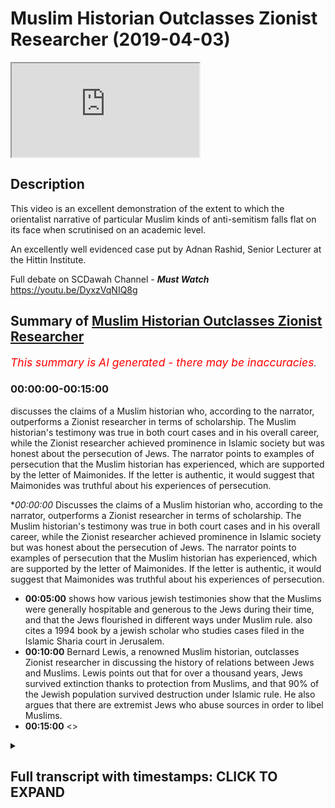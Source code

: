 # Muslim Historian Outclasses Zionist Researcher (2019-04-03)

<iframe loading='lazy' allow='autoplay' src='https://www.youtube.com/embed/0fvzO7-JTUg'></iframe>

## Description

This video is an excellent demonstration of the extent to which the orientalist narrative of particular Muslim kinds of anti-semitism falls flat on its face when scrutinised on an academic level. 

An excellently well evidenced case put by Adnan Rashid, Senior Lecturer at the Hittin Institute.

Full debate on SCDawah Channel - ***Must Watch*** https://youtu.be/DyxzVqNIQ8g

## Summary of [Muslim Historian Outclasses Zionist Researcher](https://www.youtube.com/watch?v=0fvzO7-JTUg)


*<span style="color:red; font-size:125%">This summary is AI generated - there may be inaccuracies</span>. [](/)*

### <a onclick="modifyYTiframeseektime('0')">00:00:00-00:15:00</a>

 discusses the claims of a Muslim historian who, according to the narrator, outperforms a Zionist researcher in terms of scholarship. The Muslim historian's testimony was true in both court cases and in his overall career, while the Zionist researcher achieved prominence in Islamic society but was honest about the persecution of Jews. The narrator points to examples of persecution that the Muslim historian has experienced, which are supported by the letter of Maimonides. If the letter is authentic, it would suggest that Maimonides was truthful about his experiences of persecution.

**<a onclick="modifyYTiframeseektime('0')">00:00:00</a>* Discusses the claims of a Muslim historian who, according to the narrator, outperforms a Zionist researcher in terms of scholarship. The Muslim historian's testimony was true in both court cases and in his overall career, while the Zionist researcher achieved prominence in Islamic society but was honest about the persecution of Jews. The narrator points to examples of persecution that the Muslim historian has experienced, which are supported by the letter of Maimonides. If the letter is authentic, it would suggest that Maimonides was truthful about his experiences of persecution.
* **<a onclick="modifyYTiframeseektime('300')">00:05:00</a>** shows how various jewish testimonies show that the Muslims were generally hospitable and generous to the Jews during their time, and that the Jews flourished in different ways under Muslim rule.  also cites a 1994 book by a jewish scholar who studies cases filed in the Islamic Sharia court in Jerusalem.
* **<a onclick="modifyYTiframeseektime('600')">00:10:00</a>** Bernard Lewis, a renowned Muslim historian, outclasses Zionist researcher in discussing the history of relations between Jews and Muslims. Lewis points out that for over a thousand years, Jews survived extinction thanks to protection from Muslims, and that 90% of the Jewish population survived destruction under Islamic rule. He also argues that there are extremist Jews who abuse sources in order to libel Muslims.
* **<a onclick="modifyYTiframeseektime('900')">00:15:00</a>** <>

<details><summary><h2>Full transcript with timestamps: CLICK TO EXPAND</h2></summary>

<a onclick="modifyYTiframeseektime('1')">0:00:01</a> he had a muslim testify for him in court  
<a onclick="modifyYTiframeseektime('3')">0:00:03</a> which is true  
<a onclick="modifyYTiframeseektime('5')">0:00:05</a> and he achieved great position of  
<a onclick="modifyYTiframeseektime('7')">0:00:07</a> prominence in islamic society  
<a onclick="modifyYTiframeseektime('9')">0:00:09</a> which is true he was the physician to  
<a onclick="modifyYTiframeseektime('11')">0:00:11</a> even to salvadine i believe by the end  
<a onclick="modifyYTiframeseektime('13')">0:00:13</a> of his career  
<a onclick="modifyYTiframeseektime('14')">0:00:14</a> but even maimonides someone who we look  
<a onclick="modifyYTiframeseektime('17')">0:00:17</a> at as an example of somebody who  
<a onclick="modifyYTiframeseektime('18')">0:00:18</a> existing  
<a onclick="modifyYTiframeseektime('19')">0:00:19</a> at a high level in islamic society when  
<a onclick="modifyYTiframeseektime('22')">0:00:22</a> he's writing to his  
<a onclick="modifyYTiframeseektime('23')">0:00:23</a> own people he's honest and he says  
<a onclick="modifyYTiframeseektime('26')">0:00:26</a> the the the muslims have inflicted  
<a onclick="modifyYTiframeseektime('29')">0:00:29</a> persecution  
<a onclick="modifyYTiframeseektime('30')">0:00:30</a> upon us they we have suffered greatly  
<a onclick="modifyYTiframeseektime('32')">0:00:32</a> his words are  
<a onclick="modifyYTiframeseektime('33')">0:00:33</a> no nation has um persecuted us more  
<a onclick="modifyYTiframeseektime('37')">0:00:37</a> than this nation okay so this is clearly  
<a onclick="modifyYTiframeseektime('39')">0:00:39</a> clearly  
<a onclick="modifyYTiframeseektime('40')">0:00:40</a> and even you put forward the argument  
<a onclick="modifyYTiframeseektime('42')">0:00:42</a> that's been faith the fact that this has  
<a onclick="modifyYTiframeseektime('43')">0:00:43</a> been  
<a onclick="modifyYTiframeseektime('44')">0:00:44</a> universally accepted by jews as being  
<a onclick="modifyYTiframeseektime('45')">0:00:45</a> part of the narrative  
<a onclick="modifyYTiframeseektime('47')">0:00:47</a> suggests there must be a remnant of  
<a onclick="modifyYTiframeseektime('49')">0:00:49</a> truth in there  
<a onclick="modifyYTiframeseektime('50')">0:00:50</a> that there was persecution of jews in  
<a onclick="modifyYTiframeseektime('52')">0:00:52</a> muslim society  
<a onclick="modifyYTiframeseektime('53')">0:00:53</a> now let's get on to what is that  
<a onclick="modifyYTiframeseektime('54')">0:00:54</a> persecution okay  
<a onclick="modifyYTiframeseektime('56')">0:00:56</a> you made two points yeah i made two  
<a onclick="modifyYTiframeseektime('58')">0:00:58</a> points and then you made two characters  
<a onclick="modifyYTiframeseektime('60')">0:01:00</a> now you said and maybe this is where we  
<a onclick="modifyYTiframeseektime('62')">0:01:02</a> can make it a little more engaging  
<a onclick="modifyYTiframeseektime('63')">0:01:03</a> because the big long  
<a onclick="modifyYTiframeseektime('64')">0:01:04</a> speeches don't really help any of us  
<a onclick="modifyYTiframeseektime('66')">0:01:06</a> engage the viewers i agree  
<a onclick="modifyYTiframeseektime('67')">0:01:07</a> so i'm gonna say i can give categoric  
<a onclick="modifyYTiframeseektime('70')">0:01:10</a> examples of where i'm persecuted against  
<a onclick="modifyYTiframeseektime('72')">0:01:12</a> in a caliphate that's run according to  
<a onclick="modifyYTiframeseektime('74')">0:01:14</a> sharia according to the sunnah of  
<a onclick="modifyYTiframeseektime('76')">0:01:16</a> muhammad and my best example  
<a onclick="modifyYTiframeseektime('79')">0:01:19</a> easiest example zakat zakat is fixed  
<a onclick="modifyYTiframeseektime('82')">0:01:22</a> yeah there is a fixed amount of money  
<a onclick="modifyYTiframeseektime('84')">0:01:24</a> that the muslims pay  
<a onclick="modifyYTiframeseektime('86')">0:01:26</a> jizya is not fixed jizya is dependent  
<a onclick="modifyYTiframeseektime('90')">0:01:30</a> upon whatever the caliph  
<a onclick="modifyYTiframeseektime('92')">0:01:32</a> decides that the jew is going to pay or  
<a onclick="modifyYTiframeseektime('94')">0:01:34</a> the person of the book is going to pay  
<a onclick="modifyYTiframeseektime('95')">0:01:35</a> now under some caliphate that was a  
<a onclick="modifyYTiframeseektime('98')">0:01:38</a> reasonable amount  
<a onclick="modifyYTiframeseektime('99')">0:01:39</a> and it does say that the poor don't have  
<a onclick="modifyYTiframeseektime('101')">0:01:41</a> to pay  
<a onclick="modifyYTiframeseektime('102')">0:01:42</a> the the jizya but if they're not poor  
<a onclick="modifyYTiframeseektime('105')">0:01:45</a> then it's down to the the color to  
<a onclick="modifyYTiframeseektime('107')">0:01:47</a> determine what the jews pay what the  
<a onclick="modifyYTiframeseektime('109')">0:01:49</a> christians pay  
<a onclick="modifyYTiframeseektime('110')">0:01:50</a> and that is separate from what the  
<a onclick="modifyYTiframeseektime('112')">0:01:52</a> muslims pay and it can be a lot  
<a onclick="modifyYTiframeseektime('114')">0:01:54</a> more and it can be less it really  
<a onclick="modifyYTiframeseektime('115')">0:01:55</a> depends on the caliphate and so when you  
<a onclick="modifyYTiframeseektime('117')">0:01:57</a> segregate a society  
<a onclick="modifyYTiframeseektime('119')">0:01:59</a> and you say muslims pay this tax and  
<a onclick="modifyYTiframeseektime('121')">0:02:01</a> non-muslims pay another tax  
<a onclick="modifyYTiframeseektime('124')">0:02:04</a> that ultimately is an example of  
<a onclick="modifyYTiframeseektime('126')">0:02:06</a> discrimination  
<a onclick="modifyYTiframeseektime('127')">0:02:07</a> that has been abused throughout history  
<a onclick="modifyYTiframeseektime('129')">0:02:09</a> okay great points  
<a onclick="modifyYTiframeseektime('131')">0:02:11</a> now coming back to the letter of  
<a onclick="modifyYTiframeseektime('132')">0:02:12</a> maimonides first of all we need to show  
<a onclick="modifyYTiframeseektime('134')">0:02:14</a> whether the letter is actually authentic  
<a onclick="modifyYTiframeseektime('136')">0:02:16</a> even if it is authentic let's assume for  
<a onclick="modifyYTiframeseektime('139')">0:02:19</a> for  
<a onclick="modifyYTiframeseektime('140')">0:02:20</a> for the sake of the argument maimonides  
<a onclick="modifyYTiframeseektime('143')">0:02:23</a> actually  
<a onclick="modifyYTiframeseektime('143')">0:02:23</a> wrote that letter there is no problem in  
<a onclick="modifyYTiframeseektime('146')">0:02:26</a> it i'll tell you why  
<a onclick="modifyYTiframeseektime('147')">0:02:27</a> maimonides has been severely persecuted  
<a onclick="modifyYTiframeseektime('152')">0:02:32</a> by  
<a onclick="modifyYTiframeseektime('152')">0:02:32</a> a muslim group called al-muhad  
<a onclick="modifyYTiframeseektime('154')">0:02:34</a> al-muahidoon  
<a onclick="modifyYTiframeseektime('157')">0:02:37</a> if a person who was tortured  
<a onclick="modifyYTiframeseektime('160')">0:02:40</a> or persecuted by isis today and was to  
<a onclick="modifyYTiframeseektime('164')">0:02:44</a> write a letter about muslims  
<a onclick="modifyYTiframeseektime('166')">0:02:46</a> i wouldn't blame him i wouldn't blame  
<a onclick="modifyYTiframeseektime('169')">0:02:49</a> him for for assuming  
<a onclick="modifyYTiframeseektime('170')">0:02:50</a> that i am being persecuted by muslims  
<a onclick="modifyYTiframeseektime('173')">0:02:53</a> because these people have the appearance  
<a onclick="modifyYTiframeseektime('174')">0:02:54</a> of muslims  
<a onclick="modifyYTiframeseektime('176')">0:02:56</a> unfortunately right now maimonides the  
<a onclick="modifyYTiframeseektime('179')">0:02:59</a> question is  
<a onclick="modifyYTiframeseektime('179')">0:02:59</a> when he wrote this letter where  
<a onclick="modifyYTiframeseektime('183')">0:03:03</a> was he writing this letter from egypt  
<a onclick="modifyYTiframeseektime('185')">0:03:05</a> egypt  
<a onclick="modifyYTiframeseektime('186')">0:03:06</a> okay now what period of his  
<a onclick="modifyYTiframeseektime('190')">0:03:10</a> egyptian existence was this  
<a onclick="modifyYTiframeseektime('193')">0:03:13</a> was it was this the early period when he  
<a onclick="modifyYTiframeseektime('195')">0:03:15</a> had recently come from spain  
<a onclick="modifyYTiframeseektime('197')">0:03:17</a> having been persecuted and put through  
<a onclick="modifyYTiframeseektime('198')">0:03:18</a> all that or was it actually after he had  
<a onclick="modifyYTiframeseektime('201')">0:03:21</a> become the physician to the sultan  
<a onclick="modifyYTiframeseektime('203')">0:03:23</a> himself  
<a onclick="modifyYTiframeseektime('204')">0:03:24</a> okay if maimonides writing maimonides is  
<a onclick="modifyYTiframeseektime('207')">0:03:27</a> writing this letter after he's a  
<a onclick="modifyYTiframeseektime('208')">0:03:28</a> physician to the sultan  
<a onclick="modifyYTiframeseektime('210')">0:03:30</a> the doctors of the sultan then there are  
<a onclick="modifyYTiframeseektime('212')">0:03:32</a> two options here  
<a onclick="modifyYTiframeseektime('213')">0:03:33</a> either he is lying about his condition  
<a onclick="modifyYTiframeseektime('217')">0:03:37</a> because how can you be the physician to  
<a onclick="modifyYTiframeseektime('218')">0:03:38</a> the sultan the doctor to the sultan the  
<a onclick="modifyYTiframeseektime('221')">0:03:41</a> to the king himself  
<a onclick="modifyYTiframeseektime('222')">0:03:42</a> and say our condition is very bad and it  
<a onclick="modifyYTiframeseektime('225')">0:03:45</a> is very  
<a onclick="modifyYTiframeseektime('226')">0:03:46</a> possible that he was lying why because  
<a onclick="modifyYTiframeseektime('228')">0:03:48</a> why is he writing this letter  
<a onclick="modifyYTiframeseektime('230')">0:03:50</a> and who is he writing this letter to  
<a onclick="modifyYTiframeseektime('232')">0:03:52</a> according to what joseph read  
<a onclick="modifyYTiframeseektime('234')">0:03:54</a> this letter was being written to a  
<a onclick="modifyYTiframeseektime('237')">0:03:57</a> jewish group of people in yemen  
<a onclick="modifyYTiframeseektime('238')">0:03:58</a> who were considering accepting islam  
<a onclick="modifyYTiframeseektime('242')">0:04:02</a> who were contemplating becoming muslims  
<a onclick="modifyYTiframeseektime('245')">0:04:05</a> and  
<a onclick="modifyYTiframeseektime('246')">0:04:06</a> his job as rambam  
<a onclick="modifyYTiframeseektime('249')">0:04:09</a> or the second moses or the  
<a onclick="modifyYTiframeseektime('252')">0:04:12</a> the shepherd of the flock uh you know  
<a onclick="modifyYTiframeseektime('256')">0:04:16</a> if you like his job was to sway them to  
<a onclick="modifyYTiframeseektime('259')">0:04:19</a> put them off  
<a onclick="modifyYTiframeseektime('260')">0:04:20</a> to push them away from islam and to say  
<a onclick="modifyYTiframeseektime('263')">0:04:23</a> all those things  
<a onclick="modifyYTiframeseektime('264')">0:04:24</a> it does exactly that these people are  
<a onclick="modifyYTiframeseektime('267')">0:04:27</a> barbarians they're persecutors we're not  
<a onclick="modifyYTiframeseektime('269')">0:04:29</a> happy with them  
<a onclick="modifyYTiframeseektime('271')">0:04:31</a> don't accept islam therefore so all  
<a onclick="modifyYTiframeseektime('273')">0:04:33</a> these things put together  
<a onclick="modifyYTiframeseektime('275')">0:04:35</a> one can easily contextualize the letter  
<a onclick="modifyYTiframeseektime('277')">0:04:37</a> but looking at the  
<a onclick="modifyYTiframeseektime('278')">0:04:38</a> bigger picture now it is very clear that  
<a onclick="modifyYTiframeseektime('281')">0:04:41</a> joseph accepted that maimonides  
<a onclick="modifyYTiframeseektime('284')">0:04:44</a> definitely had a high position in muslim  
<a onclick="modifyYTiframeseektime('285')">0:04:45</a> societies  
<a onclick="modifyYTiframeseektime('287')">0:04:47</a> if the jews were persecuted as he  
<a onclick="modifyYTiframeseektime('289')">0:04:49</a> claimed  
<a onclick="modifyYTiframeseektime('290')">0:04:50</a> earlier why would a jew be a physician  
<a onclick="modifyYTiframeseektime('292')">0:04:52</a> to the sultan  
<a onclick="modifyYTiframeseektime('294')">0:04:54</a> why would a jewish person be given that  
<a onclick="modifyYTiframeseektime('297')">0:04:57</a> position  
<a onclick="modifyYTiframeseektime('298')">0:04:58</a> and such a sensitive position who is the  
<a onclick="modifyYTiframeseektime('300')">0:05:00</a> physician someone who's checking your  
<a onclick="modifyYTiframeseektime('301')">0:05:01</a> pulse  
<a onclick="modifyYTiframeseektime('302')">0:05:02</a> someone is prescribing medicine for you  
<a onclick="modifyYTiframeseektime('304')">0:05:04</a> even possibly giving you medicine  
<a onclick="modifyYTiframeseektime('306')">0:05:06</a> he can easily poison the sulphur and  
<a onclick="modifyYTiframeseektime('308')">0:05:08</a> kill him why would the sultan  
<a onclick="modifyYTiframeseektime('310')">0:05:10</a> trust a jewish man and not only any  
<a onclick="modifyYTiframeseektime('312')">0:05:12</a> ordinary jewish man  
<a onclick="modifyYTiframeseektime('313')">0:05:13</a> a rabbi of that repute a rabbi of that  
<a onclick="modifyYTiframeseektime('317')">0:05:17</a> status  
<a onclick="modifyYTiframeseektime('318')">0:05:18</a> someone who is known as the second moses  
<a onclick="modifyYTiframeseektime('319')">0:05:19</a> among the jews later on actually  
<a onclick="modifyYTiframeseektime('321')">0:05:21</a> so let's not be anachronistic about  
<a onclick="modifyYTiframeseektime('323')">0:05:23</a> history so it is very clear that he had  
<a onclick="modifyYTiframeseektime('326')">0:05:26</a> a high position now it doesn't stop  
<a onclick="modifyYTiframeseektime('327')">0:05:27</a> there  
<a onclick="modifyYTiframeseektime('328')">0:05:28</a> we can look at other jewish testimonies  
<a onclick="modifyYTiframeseektime('330')">0:05:30</a> from spain now very quickly no no  
<a onclick="modifyYTiframeseektime('332')">0:05:32</a> yeah let me finish this yeah very  
<a onclick="modifyYTiframeseektime('334')">0:05:34</a> quickly here there was a jewish rabbi  
<a onclick="modifyYTiframeseektime('336')">0:05:36</a> called  
<a onclick="modifyYTiframeseektime('337')">0:05:37</a> by bin pakuda have you heard of him yes  
<a onclick="modifyYTiframeseektime('341')">0:05:41</a> you know yeah writing  
<a onclick="modifyYTiframeseektime('344')">0:05:44</a> in cordoba 1080s he writes  
<a onclick="modifyYTiframeseektime('348')">0:05:48</a> that our living condition is not  
<a onclick="modifyYTiframeseektime('352')">0:05:52</a> the same as the muslims it is better  
<a onclick="modifyYTiframeseektime('355')">0:05:55</a> than theirs  
<a onclick="modifyYTiframeseektime('356')">0:05:56</a> we are more prosperous than the muslims  
<a onclick="modifyYTiframeseektime('358')">0:05:58</a> are  
<a onclick="modifyYTiframeseektime('359')">0:05:59</a> under the rule of the arabs  
<a onclick="modifyYTiframeseektime('363')">0:06:03</a> there you go that's one testimony let's  
<a onclick="modifyYTiframeseektime('365')">0:06:05</a> fast forward less force  
<a onclick="modifyYTiframeseektime('368')">0:06:08</a> yes let's fast forward yeah let's fast  
<a onclick="modifyYTiframeseektime('371')">0:06:11</a> forward  
<a onclick="modifyYTiframeseektime('372')">0:06:12</a> okay we have for example in the ninth  
<a onclick="modifyYTiframeseektime('375')">0:06:15</a> century  
<a onclick="modifyYTiframeseektime('376')">0:06:16</a> okay there is uh an anonymous jewish  
<a onclick="modifyYTiframeseektime('380')">0:06:20</a> source a commentary on the torah okay  
<a onclick="modifyYTiframeseektime('382')">0:06:22</a> it's called  
<a onclick="modifyYTiframeseektime('383')">0:06:23</a> petra safran petra safran karen  
<a onclick="modifyYTiframeseektime('385')">0:06:25</a> armstrong  
<a onclick="modifyYTiframeseektime('386')">0:06:26</a> she refers to this book in her history  
<a onclick="modifyYTiframeseektime('388')">0:06:28</a> of jerusalem  
<a onclick="modifyYTiframeseektime('389')">0:06:29</a> and she states that this anonymous  
<a onclick="modifyYTiframeseektime('391')">0:06:31</a> author jewish author  
<a onclick="modifyYTiframeseektime('392')">0:06:32</a> wrote about the conditions of the jewish  
<a onclick="modifyYTiframeseektime('394')">0:06:34</a> people in  
<a onclick="modifyYTiframeseektime('396')">0:06:36</a> jerusalem in the 9th century during the  
<a onclick="modifyYTiframeseektime('398')">0:06:38</a> abbasid period  
<a onclick="modifyYTiframeseektime('401')">0:06:41</a> he states that we have been honored by  
<a onclick="modifyYTiframeseektime('404')">0:06:44</a> the ishmaelites  
<a onclick="modifyYTiframeseektime('405')">0:06:45</a> that we worship together the same god in  
<a onclick="modifyYTiframeseektime('408')">0:06:48</a> this holy place  
<a onclick="modifyYTiframeseektime('410')">0:06:50</a> in other words he was praising the  
<a onclick="modifyYTiframeseektime('412')">0:06:52</a> condition of the jewish people under  
<a onclick="modifyYTiframeseektime('414')">0:06:54</a> islamic domain then we have other  
<a onclick="modifyYTiframeseektime('417')">0:06:57</a> testimonies from  
<a onclick="modifyYTiframeseektime('418')">0:06:58</a> i'm giving you different dynasties very  
<a onclick="modifyYTiframeseektime('420')">0:07:00</a> quickly because time is running out  
<a onclick="modifyYTiframeseektime('421')">0:07:01</a> and joseph needs to talk about this yeah  
<a onclick="modifyYTiframeseektime('423')">0:07:03</a> and i've written an article on this by  
<a onclick="modifyYTiframeseektime('425')">0:07:05</a> the way this is why i know these sources  
<a onclick="modifyYTiframeseektime('426')">0:07:06</a> yeah  
<a onclick="modifyYTiframeseektime('427')">0:07:07</a> um then we move forward to the ottoman  
<a onclick="modifyYTiframeseektime('430')">0:07:10</a> period  
<a onclick="modifyYTiframeseektime('431')">0:07:11</a> when jerusalem was governed by the  
<a onclick="modifyYTiframeseektime('433')">0:07:13</a> ottomans  
<a onclick="modifyYTiframeseektime('434')">0:07:14</a> to be very precise during the reign of  
<a onclick="modifyYTiframeseektime('437')">0:07:17</a> sultan  
<a onclick="modifyYTiframeseektime('437')">0:07:17</a> suleiman the magnificent who governed  
<a onclick="modifyYTiframeseektime('439')">0:07:19</a> from 1520 to 1566 if i'm not mistaken  
<a onclick="modifyYTiframeseektime('443')">0:07:23</a> right he governed 46 years during his  
<a onclick="modifyYTiframeseektime('445')">0:07:25</a> reign the the jewish people  
<a onclick="modifyYTiframeseektime('447')">0:07:27</a> flourished in jerusalem how do we know  
<a onclick="modifyYTiframeseektime('449')">0:07:29</a> this a scholar  
<a onclick="modifyYTiframeseektime('451')">0:07:31</a> named amnon cohen amnon  
<a onclick="modifyYTiframeseektime('454')">0:07:34</a> cohen who published in his book in 1994  
<a onclick="modifyYTiframeseektime('457')">0:07:37</a> and the book is titled a world from  
<a onclick="modifyYTiframeseektime('459')">0:07:39</a> within  
<a onclick="modifyYTiframeseektime('460')">0:07:40</a> the court records from  
<a onclick="modifyYTiframeseektime('464')">0:07:44</a> the the islamic court of jerusalem in  
<a onclick="modifyYTiframeseektime('466')">0:07:46</a> this in these two volumes  
<a onclick="modifyYTiframeseektime('468')">0:07:48</a> he discusses the history of the jewish  
<a onclick="modifyYTiframeseektime('471')">0:07:51</a> cases  
<a onclick="modifyYTiframeseektime('472')">0:07:52</a> are you listening everyone jewish cases  
<a onclick="modifyYTiframeseektime('474')">0:07:54</a> filed  
<a onclick="modifyYTiframeseektime('475')">0:07:55</a> within the islamic court of jerusalem so  
<a onclick="modifyYTiframeseektime('478')">0:07:58</a> he studied cases from the year 1500 to  
<a onclick="modifyYTiframeseektime('481')">0:08:01</a> 1570  
<a onclick="modifyYTiframeseektime('483')">0:08:03</a> 70 years of cases he studied he came up  
<a onclick="modifyYTiframeseektime('486')">0:08:06</a> with 1000 jewish cases filed in the  
<a onclick="modifyYTiframeseektime('488')">0:08:08</a> sharia court  
<a onclick="modifyYTiframeseektime('490')">0:08:10</a> filed by the jewish people voluntarily  
<a onclick="modifyYTiframeseektime('493')">0:08:13</a> and amnon cohen being a jewish scholar  
<a onclick="modifyYTiframeseektime('496')">0:08:16</a> from israel  
<a onclick="modifyYTiframeseektime('497')">0:08:17</a> he was he wanted to know why the jews  
<a onclick="modifyYTiframeseektime('499')">0:08:19</a> were doing that why were they going  
<a onclick="modifyYTiframeseektime('501')">0:08:21</a> to the sharia court even though they had  
<a onclick="modifyYTiframeseektime('505')">0:08:25</a> their best dens  
<a onclick="modifyYTiframeseektime('506')">0:08:26</a> they had their own jewish courts uh  
<a onclick="modifyYTiframeseektime('509')">0:08:29</a> in jerusalem but he states this is a  
<a onclick="modifyYTiframeseektime('512')">0:08:32</a> jewish israeli scholar  
<a onclick="modifyYTiframeseektime('514')">0:08:34</a> in 1994 he states based upon a study  
<a onclick="modifyYTiframeseektime('518')">0:08:38</a> this was because the jews expected  
<a onclick="modifyYTiframeseektime('520')">0:08:40</a> justice to come quicker  
<a onclick="modifyYTiframeseektime('522')">0:08:42</a> from the sharia court than their own  
<a onclick="modifyYTiframeseektime('524')">0:08:44</a> courts and cases vary from  
<a onclick="modifyYTiframeseektime('527')">0:08:47</a> uh uh from uh for example  
<a onclick="modifyYTiframeseektime('530')">0:08:50</a> from uh a case about nafaka what we call  
<a onclick="modifyYTiframeseektime('534')">0:08:54</a> you know provisions if a wife has been  
<a onclick="modifyYTiframeseektime('536')">0:08:56</a> divorced and she needs provisions from  
<a onclick="modifyYTiframeseektime('538')">0:08:58</a> the husband  
<a onclick="modifyYTiframeseektime('539')">0:08:59</a> and there are other domestic cases being  
<a onclick="modifyYTiframeseektime('541')">0:09:01</a> discussed in this courts  
<a onclick="modifyYTiframeseektime('543')">0:09:03</a> so his conclusion is that the jews of  
<a onclick="modifyYTiframeseektime('546')">0:09:06</a> jerusalem in the 16th century  
<a onclick="modifyYTiframeseektime('548')">0:09:08</a> were more prosperous than the muslims  
<a onclick="modifyYTiframeseektime('550')">0:09:10</a> were perfect  
<a onclick="modifyYTiframeseektime('551')">0:09:11</a> okay okay wait wait wait wait of course  
<a onclick="modifyYTiframeseektime('554')">0:09:14</a> of course of course joseph  
<a onclick="modifyYTiframeseektime('555')">0:09:15</a> don't do it i'm i'm finishing  
<a onclick="modifyYTiframeseektime('559')">0:09:19</a> i'm finishing because this topic is so  
<a onclick="modifyYTiframeseektime('560')">0:09:20</a> important and  
<a onclick="modifyYTiframeseektime('562')">0:09:22</a> yeah i'm coming back i'm coming back to  
<a onclick="modifyYTiframeseektime('564')">0:09:24</a> zakat issue okay  
<a onclick="modifyYTiframeseektime('565')">0:09:25</a> so this is these examples from different  
<a onclick="modifyYTiframeseektime('567')">0:09:27</a> dynasties in different periods different  
<a onclick="modifyYTiframeseektime('569')">0:09:29</a> places show you what  
<a onclick="modifyYTiframeseektime('570')">0:09:30</a> general pattern of muslim behavior  
<a onclick="modifyYTiframeseektime('574')">0:09:34</a> was kind generous  
<a onclick="modifyYTiframeseektime('578')">0:09:38</a> and and harmonious towards the jews  
<a onclick="modifyYTiframeseektime('580')">0:09:40</a> right the jewish people flourished  
<a onclick="modifyYTiframeseektime('582')">0:09:42</a> in different ways i can give you  
<a onclick="modifyYTiframeseektime('583')">0:09:43</a> examples of joseph joseph please i was  
<a onclick="modifyYTiframeseektime('586')">0:09:46</a> very patient listening to you be patient  
<a onclick="modifyYTiframeseektime('588')">0:09:48</a> with me as well  
<a onclick="modifyYTiframeseektime('589')">0:09:49</a> i know some of this information is is  
<a onclick="modifyYTiframeseektime('592')">0:09:52</a> difficult to to to fathom but  
<a onclick="modifyYTiframeseektime('596')">0:09:56</a> no i'm giving references a wrong wrong  
<a onclick="modifyYTiframeseektime('599')">0:09:59</a> right  
<a onclick="modifyYTiframeseektime('599')">0:09:59</a> and most references i gave are from  
<a onclick="modifyYTiframeseektime('601')">0:10:01</a> jewish sources by the way  
<a onclick="modifyYTiframeseektime('603')">0:10:03</a> even bernie lewis someone like bernard  
<a onclick="modifyYTiframeseektime('604')">0:10:04</a> lewis a staunch zionist  
<a onclick="modifyYTiframeseektime('606')">0:10:06</a> who advised the us government to attack  
<a onclick="modifyYTiframeseektime('609')">0:10:09</a> iraq in 2003  
<a onclick="modifyYTiframeseektime('610')">0:10:10</a> even him in his book jews of islam  
<a onclick="modifyYTiframeseektime('613')">0:10:13</a> acknowledges  
<a onclick="modifyYTiframeseektime('613')">0:10:13</a> that the muslims treated the jews  
<a onclick="modifyYTiframeseektime('617')">0:10:17</a> with generosity in comparison to what  
<a onclick="modifyYTiframeseektime('620')">0:10:20</a> was happening to them in christian  
<a onclick="modifyYTiframeseektime('621')">0:10:21</a> europe  
<a onclick="modifyYTiframeseektime('622')">0:10:22</a> okay so and over a thousand years  
<a onclick="modifyYTiframeseektime('624')">0:10:24</a> bernard lewis states  
<a onclick="modifyYTiframeseektime('626')">0:10:26</a> for over a thousand years jews survived  
<a onclick="modifyYTiframeseektime('629')">0:10:29</a> extinction  
<a onclick="modifyYTiframeseektime('631')">0:10:31</a> due to muslim protection for over a  
<a onclick="modifyYTiframeseektime('633')">0:10:33</a> thousand years and he also states  
<a onclick="modifyYTiframeseektime('635')">0:10:35</a> ninety percent of the jewish population  
<a onclick="modifyYTiframeseektime('637')">0:10:37</a> of the world  
<a onclick="modifyYTiframeseektime('638')">0:10:38</a> survived destruction under the  
<a onclick="modifyYTiframeseektime('641')">0:10:41</a> protection of islam and muslims  
<a onclick="modifyYTiframeseektime('643')">0:10:43</a> bernard lewis again my references are  
<a onclick="modifyYTiframeseektime('645')">0:10:45</a> very clear go and check  
<a onclick="modifyYTiframeseektime('646')">0:10:46</a> and come back to me if i'm lying okay  
<a onclick="modifyYTiframeseektime('648')">0:10:48</a> now next point zakat can we come back  
<a onclick="modifyYTiframeseektime('651')">0:10:51</a> no no no no no you raised it you raised  
<a onclick="modifyYTiframeseektime('653')">0:10:53</a> it please be patient with me i'm  
<a onclick="modifyYTiframeseektime('654')">0:10:54</a> finishing very soon and you can come  
<a onclick="modifyYTiframeseektime('655')">0:10:55</a> back  
<a onclick="modifyYTiframeseektime('656')">0:10:56</a> i will listen to you patiently no you  
<a onclick="modifyYTiframeseektime('657')">0:10:57</a> can't come in because it's me and joseph  
<a onclick="modifyYTiframeseektime('659')">0:10:59</a> okay so zakat issue now joseph made a  
<a onclick="modifyYTiframeseektime('662')">0:11:02</a> claim that uh zakat is fixed and jesus  
<a onclick="modifyYTiframeseektime('665')">0:11:05</a> is not fixed  
<a onclick="modifyYTiframeseektime('665')">0:11:05</a> actually that's not true as well because  
<a onclick="modifyYTiframeseektime('667')">0:11:07</a> in our earliest  
<a onclick="modifyYTiframeseektime('668')">0:11:08</a> sources we are told firstly the primary  
<a onclick="modifyYTiframeseektime('672')">0:11:12</a> rule  
<a onclick="modifyYTiframeseektime('672')">0:11:12</a> to deal with the non-muslims what is the  
<a onclick="modifyYTiframeseektime('674')">0:11:14</a> primary rule in bukhari  
<a onclick="modifyYTiframeseektime('677')">0:11:17</a> in bukhari we have a statement from the  
<a onclick="modifyYTiframeseektime('680')">0:11:20</a> second caliph of islam  
<a onclick="modifyYTiframeseektime('682')">0:11:22</a> omar bin khattab omar was the second  
<a onclick="modifyYTiframeseektime('684')">0:11:24</a> caliph of islam  
<a onclick="modifyYTiframeseektime('685')">0:11:25</a> and what did the public say about him  
<a onclick="modifyYTiframeseektime('692')">0:11:32</a> upon you is my way in the way of my  
<a onclick="modifyYTiframeseektime('694')">0:11:34</a> rightly guided  
<a onclick="modifyYTiframeseektime('695')">0:11:35</a> caliphs who were they omar is one of  
<a onclick="modifyYTiframeseektime('698')">0:11:38</a> them so we have to follow him umar  
<a onclick="modifyYTiframeseektime('700')">0:11:40</a> upon his deathbed when his stomach was  
<a onclick="modifyYTiframeseektime('703')">0:11:43</a> split open  
<a onclick="modifyYTiframeseektime('704')">0:11:44</a> dying man he advised he advised for his  
<a onclick="modifyYTiframeseektime('707')">0:11:47</a> successor  
<a onclick="modifyYTiframeseektime('708')">0:11:48</a> he stated whoever succeeds me beware of  
<a onclick="modifyYTiframeseektime('712')">0:11:52</a> the rights of the  
<a onclick="modifyYTiframeseektime('714')">0:11:54</a> non-muslims do not over burden them  
<a onclick="modifyYTiframeseektime('717')">0:11:57</a> do not put a burden upon them more than  
<a onclick="modifyYTiframeseektime('719')">0:11:59</a> they can be um  
<a onclick="modifyYTiframeseektime('721')">0:12:01</a> the second caliph of islam the words of  
<a onclick="modifyYTiframeseektime('723')">0:12:03</a> a dying man  
<a onclick="modifyYTiframeseektime('724')">0:12:04</a> right these words were directly relevant  
<a onclick="modifyYTiframeseektime('727')">0:12:07</a> to the jewish people  
<a onclick="modifyYTiframeseektime('728')">0:12:08</a> okay because who was he talking about he  
<a onclick="modifyYTiframeseektime('730')">0:12:10</a> was talking about the jews and the  
<a onclick="modifyYTiframeseektime('731')">0:12:11</a> christians  
<a onclick="modifyYTiframeseektime('732')">0:12:12</a> okay so what is jizya jizya is one  
<a onclick="modifyYTiframeseektime('735')">0:12:15</a> gold coin per year it is clearly stated  
<a onclick="modifyYTiframeseektime('738')">0:12:18</a> in fortune  
<a onclick="modifyYTiframeseektime('740')">0:12:20</a> imam imam buladuri's  
<a onclick="modifyYTiframeseektime('744')">0:12:24</a> the conquest of lands in that book there  
<a onclick="modifyYTiframeseektime('746')">0:12:26</a> are documents  
<a onclick="modifyYTiframeseektime('747')">0:12:27</a> that clearly state that the jizya is one  
<a onclick="modifyYTiframeseektime('750')">0:12:30</a> gold coin  
<a onclick="modifyYTiframeseektime('752')">0:12:32</a> every year which is four grams of gold  
<a onclick="modifyYTiframeseektime('754')">0:12:34</a> in current value  
<a onclick="modifyYTiframeseektime('755')">0:12:35</a> 200 pounds a year so if there is a  
<a onclick="modifyYTiframeseektime('758')">0:12:38</a> millionaire  
<a onclick="modifyYTiframeseektime('759')">0:12:39</a> jewish merchant who has a million pounds  
<a onclick="modifyYTiframeseektime('763')">0:12:43</a> in his bank account  
<a onclick="modifyYTiframeseektime('765')">0:12:45</a> in theory theoretically according to the  
<a onclick="modifyYTiframeseektime('767')">0:12:47</a> islamic  
<a onclick="modifyYTiframeseektime('768')">0:12:48</a> sources he has to pay 200 pounds a year  
<a onclick="modifyYTiframeseektime('771')">0:12:51</a> every year  
<a onclick="modifyYTiframeseektime('772')">0:12:52</a> if a muslim has a million pound in his  
<a onclick="modifyYTiframeseektime('773')">0:12:53</a> bank account he must pay  
<a onclick="modifyYTiframeseektime('776')">0:12:56</a> 2.5 which is 25 000 pounds where is  
<a onclick="modifyYTiframeseektime('779')">0:12:59</a> justice in that  
<a onclick="modifyYTiframeseektime('780')">0:13:00</a> i as a muslim can stand up here and say  
<a onclick="modifyYTiframeseektime('782')">0:13:02</a> you know what islam is actually not just  
<a onclick="modifyYTiframeseektime('784')">0:13:04</a> to the muslim people islam is more just  
<a onclick="modifyYTiframeseektime('786')">0:13:06</a> to the jewish people  
<a onclick="modifyYTiframeseektime('787')">0:13:07</a> the he the jewish merchant has to pay  
<a onclick="modifyYTiframeseektime('790')">0:13:10</a> 200 pounds  
<a onclick="modifyYTiframeseektime('791')">0:13:11</a> every year even though he may have a  
<a onclick="modifyYTiframeseektime('793')">0:13:13</a> million pounds in his bank account  
<a onclick="modifyYTiframeseektime('794')">0:13:14</a> but me i have to give 25 25 000  
<a onclick="modifyYTiframeseektime('797')">0:13:17</a> pounds over or for a million pounds now  
<a onclick="modifyYTiframeseektime('801')">0:13:21</a> this is  
<a onclick="modifyYTiframeseektime('801')">0:13:21</a> theoretically the earliest islamic  
<a onclick="modifyYTiframeseektime('803')">0:13:23</a> sources what happened later on  
<a onclick="modifyYTiframeseektime('805')">0:13:25</a> no doubt sources are abused they were  
<a onclick="modifyYTiframeseektime('808')">0:13:28</a> misused  
<a onclick="modifyYTiframeseektime('809')">0:13:29</a> even today groups like isis and other  
<a onclick="modifyYTiframeseektime('811')">0:13:31</a> extremist entities are using  
<a onclick="modifyYTiframeseektime('813')">0:13:33</a> sources to abuse the jewish people are  
<a onclick="modifyYTiframeseektime('816')">0:13:36</a> doing it  
<a onclick="modifyYTiframeseektime('816')">0:13:36</a> is the state of israel is abusing  
<a onclick="modifyYTiframeseektime('820')">0:13:40</a> misusing the jewish sources so we have  
<a onclick="modifyYTiframeseektime('823')">0:13:43</a> extremists  
<a onclick="modifyYTiframeseektime('824')">0:13:44</a> we have unpleasant characters we have we  
<a onclick="modifyYTiframeseektime('827')">0:13:47</a> have people who abuse our sources  
<a onclick="modifyYTiframeseektime('829')">0:13:49</a> throughout our history jews are the jews  
<a onclick="modifyYTiframeseektime('831')">0:13:51</a> did it muslims did it christians did it  
<a onclick="modifyYTiframeseektime('833')">0:13:53</a> so the good thing about us me and joseph  
<a onclick="modifyYTiframeseektime('836')">0:13:56</a> is that we are brother brothers in that  
<a onclick="modifyYTiframeseektime('839')">0:13:59</a> thought  
<a onclick="modifyYTiframeseektime('840')">0:14:00</a> why because he also believes that there  
<a onclick="modifyYTiframeseektime('842')">0:14:02</a> are extremist jews  
<a onclick="modifyYTiframeseektime('843')">0:14:03</a> who do extreme things and abuse the  
<a onclick="modifyYTiframeseektime('845')">0:14:05</a> sources i also believe that there are  
<a onclick="modifyYTiframeseektime('847')">0:14:07</a> muslims where extremist muslims will  
<a onclick="modifyYTiframeseektime('848')">0:14:08</a> abuse the sources  
<a onclick="modifyYTiframeseektime('849')">0:14:09</a> now over to you sorry do do apologize  
<a onclick="modifyYTiframeseektime('852')">0:14:12</a> for long  
<a onclick="modifyYTiframeseektime('853')">0:14:13</a> long long story  
<a onclick="modifyYTiframeseektime('861')">0:14:21</a> what i want to point out is what just  
<a onclick="modifyYTiframeseektime('862')">0:14:22</a> happened then so  
<a onclick="modifyYTiframeseektime('864')">0:14:24</a> we went to the al muhart and we agreed  
<a onclick="modifyYTiframeseektime('866')">0:14:26</a> on the alma had they're not good muslims  
<a onclick="modifyYTiframeseektime('868')">0:14:28</a> we then you brought a proof which was  
<a onclick="modifyYTiframeseektime('870')">0:14:30</a> maimonides and we then established that  
<a onclick="modifyYTiframeseektime('872')">0:14:32</a> actually your understanding of  
<a onclick="modifyYTiframeseektime('873')">0:14:33</a> maimonides maybe isn't the jewish  
<a onclick="modifyYTiframeseektime('875')">0:14:35</a> understanding of maimonides  
<a onclick="modifyYTiframeseektime('877')">0:14:37</a> and the jewish understanding of  
<a onclick="modifyYTiframeseektime('878')">0:14:38</a> maimonides is that he was persecuted  
<a onclick="modifyYTiframeseektime('880')">0:14:40</a> under islam you then went through some  
<a onclick="modifyYTiframeseektime('883')">0:14:43</a> very  
<a onclick="modifyYTiframeseektime('884')">0:14:44</a> um a lot of material that i haven't  
<a onclick="modifyYTiframeseektime('886')">0:14:46</a> heard of so you mentioned petrus effort  
<a onclick="modifyYTiframeseektime('889')">0:14:49</a> never heard of it in my life so we're  
<a onclick="modifyYTiframeseektime('891')">0:14:51</a> now talking very fringe  
<a onclick="modifyYTiframeseektime('893')">0:14:53</a> sources which most jews are not familiar  
<a onclick="modifyYTiframeseektime('896')">0:14:56</a> with so i will go away bernard lewis  
<a onclick="modifyYTiframeseektime('898')">0:14:58</a> bernard lewis is he's a historian he's  
<a onclick="modifyYTiframeseektime('899')">0:14:59</a> got nothing to do with  
<a onclick="modifyYTiframeseektime('901')">0:15:01</a> the actual jewish historian i'm talking  
<a onclick="modifyYTiframeseektime('902')">0:15:02</a> about source material i'm talking about  
<a onclick="modifyYTiframeseektime('904')">0:15:04</a> the source material  
<a onclick="modifyYTiframeseektime('905')">0:15:05</a> um and then you mentioned and you went  
<a onclick="modifyYTiframeseektime('908')">0:15:08</a> you went to the 16th  
<a onclick="modifyYTiframeseektime('911')">0:15:11</a> ottomans in israel now i would encourage  
<a onclick="modifyYTiframeseektime('915')">0:15:15</a> anybody to dive into google 1517  
<a onclick="modifyYTiframeseektime('919')">0:15:19</a> massacre of jews in hebron the jews were  
<a onclick="modifyYTiframeseektime('922')">0:15:22</a> massacred by ottomans  
<a onclick="modifyYTiframeseektime('923')">0:15:23</a> in hebron in israel and so again at a  
<a onclick="modifyYTiframeseektime('927')">0:15:27</a> time when you've given  
<a onclick="modifyYTiframeseektime('928')">0:15:28</a> us jews having a  
<a onclick="modifyYTiframeseektime('932')">0:15:32</a> good head straight down straight the  
<a onclick="modifyYTiframeseektime('934')">0:15:34</a> massacre um  
<a onclick="modifyYTiframeseektime('935')">0:15:35</a> at a time when jews were supposed to not  
<a onclick="modifyYTiframeseektime('937')">0:15:37</a> be persecuted  
<a onclick="modifyYTiframeseektime('939')">0:15:39</a> there's a clear evidence of not just  
<a onclick="modifyYTiframeseektime('941')">0:15:41</a> persecution but a massacre  
<a onclick="modifyYTiframeseektime('943')">0:15:43</a> taking place in the very land you said  
<a onclick="modifyYTiframeseektime('945')">0:15:45</a> it was supposed to be amazing  
<a onclick="modifyYTiframeseektime('946')">0:15:46</a> now i'm not you've said a lot of truth  
<a onclick="modifyYTiframeseektime('948')">0:15:48</a> there were jews that did achieve  
<a onclick="modifyYTiframeseektime('950')">0:15:50</a> great positions including maimonides in  
<a onclick="modifyYTiframeseektime('952')">0:15:52</a> islamic society  
<a onclick="modifyYTiframeseektime('954')">0:15:54</a> but achieving a high position in some  
<a onclick="modifyYTiframeseektime('956')">0:15:56</a> islamic societies  
<a onclick="modifyYTiframeseektime('957')">0:15:57</a> does not mean that jews are being tried  
<a onclick="modifyYTiframeseektime('959')">0:15:59</a> well throughout islamic islam  
<a onclick="modifyYTiframeseektime('962')">0:16:02</a> history douche that jewish understanding  
<a onclick="modifyYTiframeseektime('964')">0:16:04</a> if you speak to any of the jews from the  
<a onclick="modifyYTiframeseektime('965')">0:16:05</a> middle east  
<a onclick="modifyYTiframeseektime('966')">0:16:06</a> almost all of them will universally tell  
<a onclick="modifyYTiframeseektime('968')">0:16:08</a> you that they  
<a onclick="modifyYTiframeseektime('970')">0:16:10</a> suffered in modern history and in  
<a onclick="modifyYTiframeseektime('972')">0:16:12</a> ancient history  
<a onclick="modifyYTiframeseektime('974')">0:16:14</a> and so i believe jews and muslims can  
<a onclick="modifyYTiframeseektime('977')">0:16:17</a> and will coexist i think we have more in  
<a onclick="modifyYTiframeseektime('979')">0:16:19</a> common than that divides us  
<a onclick="modifyYTiframeseektime('981')">0:16:21</a> and i think we do have a rich history of  
<a onclick="modifyYTiframeseektime('983')">0:16:23</a> coexistence  
<a onclick="modifyYTiframeseektime('984')">0:16:24</a> but i think there needs to be a  
<a onclick="modifyYTiframeseektime('985')">0:16:25</a> recognition from many muslims  
<a onclick="modifyYTiframeseektime('988')">0:16:28</a> that history isn't as they see it  
<a onclick="modifyYTiframeseektime('991')">0:16:31</a> through these rose-tinted glasses  
<a onclick="modifyYTiframeseektime('993')">0:16:33</a> but their ancestors have inflicted pain  
<a onclick="modifyYTiframeseektime('995')">0:16:35</a> upon my ancestors  
<a onclick="modifyYTiframeseektime('997')">0:16:37</a> and you can go right the way back to  
<a onclick="modifyYTiframeseektime('1001')">0:16:41</a> muhammad you can go back to the battle  
<a onclick="modifyYTiframeseektime('1003')">0:16:43</a> of the trenches  
<a onclick="modifyYTiframeseektime('1004')">0:16:44</a> you can go back to the beheading of jews  
<a onclick="modifyYTiframeseektime('1006')">0:16:46</a> you can go but from the very very  
<a onclick="modifyYTiframeseektime('1007')">0:16:47</a> beginning  
<a onclick="modifyYTiframeseektime('1009')">0:16:49</a> there has been persecution now you can  
<a onclick="modifyYTiframeseektime('1010')">0:16:50</a> justify that and say they were  
<a onclick="modifyYTiframeseektime('1012')">0:16:52</a> treacherous they betrayed muhammad  
<a onclick="modifyYTiframeseektime('1013')">0:16:53</a> therefore  
<a onclick="modifyYTiframeseektime('1014')">0:16:54</a> but you're doing it for me but to this  
<a onclick="modifyYTiframeseektime('1016')">0:16:56</a> day  
<a onclick="modifyYTiframeseektime('1017')">0:16:57</a> to this day because of a battle that  
<a onclick="modifyYTiframeseektime('1020')">0:17:00</a> took place  
<a onclick="modifyYTiframeseektime('1021')">0:17:01</a> hundreds and hundreds and hundreds of  
<a onclick="modifyYTiframeseektime('1023')">0:17:03</a> years ago i a jew  
<a onclick="modifyYTiframeseektime('1025')">0:17:05</a> i'm not allowed to step foot in mecca  
<a onclick="modifyYTiframeseektime('1027')">0:17:07</a> and medina i am not allowed to live  
<a onclick="modifyYTiframeseektime('1029')">0:17:09</a> in arabia omar who's quoted often as  
<a onclick="modifyYTiframeseektime('1032')">0:17:12</a> being one of the best caliphs for the  
<a onclick="modifyYTiframeseektime('1033')">0:17:13</a> jewish people  
<a onclick="modifyYTiframeseektime('1034')">0:17:14</a> omar kicked the jews out of arabia it  
<a onclick="modifyYTiframeseektime('1037')">0:17:17</a> was omar that pushed the mountain he  
<a onclick="modifyYTiframeseektime('1038')">0:17:18</a> actually sent them to iran in israel and  
<a onclick="modifyYTiframeseektime('1040')">0:17:20</a> he sent others to i forgot  
<a onclick="modifyYTiframeseektime('1042')">0:17:22</a> i'm terrible with middle eastern  
<a onclick="modifyYTiframeseektime('1043')">0:17:23</a> geography  
<a onclick="modifyYTiframeseektime('1047')">0:17:27</a> people can look up you're making you're  
<a onclick="modifyYTiframeseektime('1049')">0:17:29</a> making a lot of points and it's going to  
<a onclick="modifyYTiframeseektime('1050')">0:17:30</a> take me a long time to respond to all of  
<a onclick="modifyYTiframeseektime('1052')">0:17:32</a> them so if you don't want a long  
<a onclick="modifyYTiframeseektime('1053')">0:17:33</a> response  
<a onclick="modifyYTiframeseektime('1054')">0:17:34</a> keep it short and i'll keep it short  
<a onclick="modifyYTiframeseektime('1055')">0:17:35</a> okay yeah because you're strength omar  
<a onclick="modifyYTiframeseektime('1058')">0:17:38</a> you're throwing jews in um so  
<a onclick="modifyYTiframeseektime('1061')">0:17:41</a> you're throwing a lot of things all i'm  
<a onclick="modifyYTiframeseektime('1063')">0:17:43</a> doing is saying and it's a very simple  
<a onclick="modifyYTiframeseektime('1064')">0:17:44</a> statement  
<a onclick="modifyYTiframeseektime('1065')">0:17:45</a> that anybody who believes that the  
<a onclick="modifyYTiframeseektime('1067')">0:17:47</a> jewish existence under islam  
<a onclick="modifyYTiframeseektime('1069')">0:17:49</a> was consistently good is consistently  
<a onclick="modifyYTiframeseektime('1072')">0:17:52</a> stupid  
<a onclick="modifyYTiframeseektime('1073')">0:17:53</a> there has been good times and bad times  
<a onclick="modifyYTiframeseektime('1076')">0:17:56</a> there have been good muslims  
<a onclick="modifyYTiframeseektime('1077')">0:17:57</a> and bad muslims good jews and bad jews  
<a onclick="modifyYTiframeseektime('1080')">0:18:00</a> um  
<a onclick="modifyYTiframeseektime('1081')">0:18:01</a> now to bring it back to the jews here  
<a onclick="modifyYTiframeseektime('1083')">0:18:03</a> you said no no no  
<a onclick="modifyYTiframeseektime('1084')">0:18:04</a> you didn't let me do this no no problem  
<a onclick="modifyYTiframeseektime('1086')">0:18:06</a> can you carry on down but my response is  
<a onclick="modifyYTiframeseektime('1088')">0:18:08</a> going to be  
<a onclick="modifyYTiframeseektime('1089')">0:18:09</a> try i'm trying to keep mine as brief as  
<a onclick="modifyYTiframeseektime('1091')">0:18:11</a> possible because for the sake of the  
<a onclick="modifyYTiframeseektime('1092')">0:18:12</a> engagement of the audience  
<a onclick="modifyYTiframeseektime('1093')">0:18:13</a> okay no no go on long extensively talk  
<a onclick="modifyYTiframeseektime('1096')">0:18:16</a> about all the things i mentioned all the  
<a onclick="modifyYTiframeseektime('1098')">0:18:18</a> all the sources i gave what's your  
<a onclick="modifyYTiframeseektime('1100')">0:18:20</a> response to those sources  
<a onclick="modifyYTiframeseektime('1101')">0:18:21</a> so to be honest i would have to go away  
<a onclick="modifyYTiframeseektime('1104')">0:18:24</a> and read them so i know the epistle i  
<a onclick="modifyYTiframeseektime('1106')">0:18:26</a> know my money  
<a onclick="modifyYTiframeseektime('1106')">0:18:26</a> as well so if if what i'm saying is true  
<a onclick="modifyYTiframeseektime('1108')">0:18:28</a> you'll you're going to come back  
<a onclick="modifyYTiframeseektime('1110')">0:18:30</a> you're going to come back and confirm  
<a onclick="modifyYTiframeseektime('1111')">0:18:31</a> everything i said  
</details>